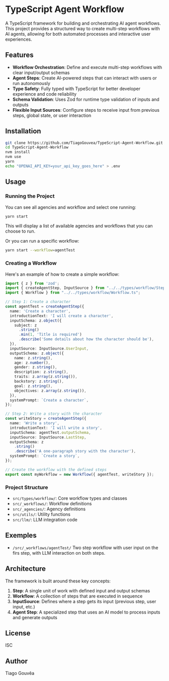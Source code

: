 # TypeScript Agent Workflow

A TypeScript framework for building and orchestrating AI agent workflows. This project provides a structured way to create multi-step workflows with AI agents, allowing for both automated processes and interactive user experiences.

## Features

- **Workflow Orchestration**: Define and execute multi-step workflows with clear input/output schemas
- **Agent Steps**: Create AI-powered steps that can interact with users or run autonomously
- **Type Safety**: Fully typed with TypeScript for better developer experience and code reliability
- **Schema Validation**: Uses Zod for runtime type validation of inputs and outputs
- **Flexible Input Sources**: Configure steps to receive input from previous steps, global state, or user interaction

## Installation

```bash
git clone https://github.com/TiagoGouvea/TypeScript-Agent-Workflow.git
cd TypeScript-Agent-Workflow
nvm install
nvm use
yarn
echo "OPENAI_API_KEY=your_api_key_goes_here" > .env
```

## Usage

### Running the Project

You can see all agencies and workflow and select one running:
```bash
yarn start
```
This will display a list of available agencies and workflows that you can choose to run.

Or you can run a specific workflow:
```bash
yarn start --workflow=agentTest
```

### Creating a Workflow

Here's an example of how to create a simple workflow:

```typescript
import { z } from 'zod';
import { createAgentStep, InputSource } from "../../types/workflow/Step.ts";
import { Workflow } from "../../types/workflow/Workflow.ts";

// Step 1: Create a character
const agentTest = createAgentStep({
  name: 'Create a character',
  introductionText: 'I will create a character',
  inputSchema: z.object({
    subject: z
      .string()
      .min(1, 'Title is required')
      .describe('Some details about how the character should be'),
  }),
  inputSource: InputSource.UserInput,
  outputSchema: z.object({
    name: z.string(),
    age: z.number(),
    gender: z.string(),
    description: z.string(),
    traits: z.array(z.string()),
    backstory: z.string(),
    goal: z.string(),
    objectives: z.array(z.string()),
  }),
  systemPrompt: `Create a character`,
});

// Step 2: Write a story with the character
const writeStory = createAgentStep({
  name: 'Write a story',
  introductionText: 'I will write a story',
  inputSchema: agentTest.outputSchema,
  inputSource: InputSource.LastStep,
  outputSchema: z
    .string()
    .describe('A one-paragraph story with the character'),
  systemPrompt: `Create a story`,
});

// Create the workflow with the defined steps
export const myWorkflow = new Workflow({ agentTest, writeStory });
```

### Project Structure

- `src/types/workflow/`: Core workflow types and classes
- `src/_workflows/`: Workflow definitions
- `src/_agencies/`: Agency definitions
- `src/utils/`: Utility functions
- `src/llm/`: LLM integration code


## Exemples

- `/src/_workflows/agentTest/` Two step workflow with user input on the firs step, with LLM interaction on both steps.

## Architecture

The framework is built around these key concepts:

1. **Step**: A single unit of work with defined input and output schemas
2. **Workflow**: A collection of steps that are executed in sequence
3. **InputSource**: Defines where a step gets its input (previous step, user input, etc.)
4. **Agent Step**: A specialized step that uses an AI model to process inputs and generate outputs

## License

ISC

## Author

Tiago Gouvêa
